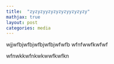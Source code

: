 ```yaml
---
title:  "zyzyzyyzyzyzyzyyzyzyzy"
mathjax: true
layout: post
categories: media
---
```



wjjwfbjwfbjwfbjwfbjwfwfb
wfnfwwfkwfwf

wfnwkkwfnkwkwwfkwfkn
